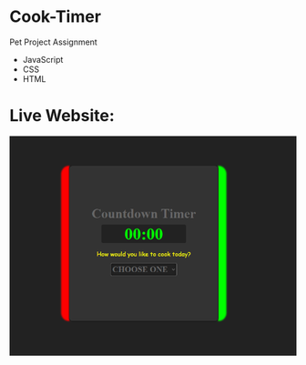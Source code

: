# Cook-Timer

Pet Project Assignment

* JavaScript
* CSS
* HTML
  
# Live Website:
![View Website:](Screenshot.png)
